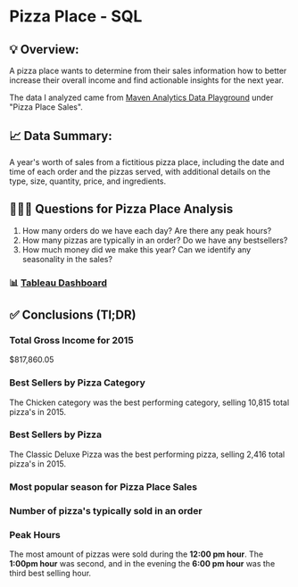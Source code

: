 # Pizza Place - SQL 

## 💡 Overview: 
A pizza place wants to determine from their sales information how to better increase their overall income and find actionable insights for the next year. 

The data I analyzed came from [Maven Analytics Data Playground](https://www.mavenanalytics.io/data-playground) under "Pizza Place Sales". 

## 📈 Data Summary: 
A year's worth of sales from a fictitious pizza place, including the date and time of each order and the pizzas served, with additional details on the type, size, quantity, price, and ingredients.

## 🙋🏻‍♂️ Questions for Pizza Place Analysis 
1. How many orders do we have each day? Are there any peak hours?
2. How many pizzas are typically in an order? Do we have any bestsellers?
3. How much money did we make this year? Can we identify any seasonality in the sales?

### 📊 [Tableau Dashboard](https://public.tableau.com/app/profile/annette5795/viz/PizzaPlace-BestSellingPizzasbyCategory/PizzaPlaceSales2015) 


## ✅ Conclusions (Tl;DR) 

### Total Gross Income for 2015 
$817,860.05 

### Best Sellers by Pizza Category 
The Chicken category was the best performing category, selling 10,815 total pizza's in 2015. 

### Best Sellers by Pizza 
The Classic Deluxe Pizza was the best performing pizza, selling 2,416 total pizza's in 2015. 

### Most popular season for Pizza Place Sales 


### Number of pizza's typically sold in an order 


### Peak Hours 
The most amount of pizzas were sold during the **12:00 pm hour**. 
The **1:00pm hour** was second, and in the evening the **6:00 pm hour** was the third best selling hour. 


